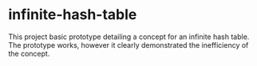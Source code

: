 # infinite-hash-table
This project basic prototype detailing a concept for an infinite hash table. The prototype works, however it clearly demonstrated the inefficiency of the concept.
